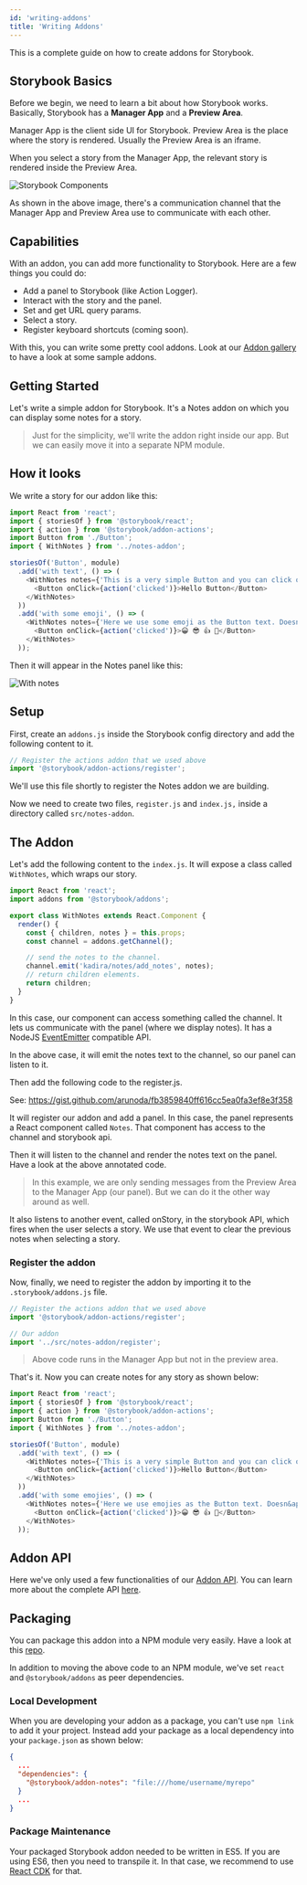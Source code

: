 ```yaml
---
id: 'writing-addons'
title: 'Writing Addons'
---
```


This is a complete guide on how to create addons for Storybook.

## Storybook Basics

Before we begin, we need to learn a bit about how Storybook works. Basically, Storybook has a **Manager App** and a **Preview Area**.

Manager App is the client side UI for Storybook. Preview Area is the place where the story is rendered. Usually the Preview Area is an iframe.

When you select a story from the Manager App, the relevant story is rendered inside the Preview Area.

![Storybook Components](../static/storybook-components.png)

As shown in the above image, there's a communication channel that the Manager App and Preview Area use to communicate with each other.

## Capabilities

With an addon, you can add more functionality to Storybook. Here are a few things you could do:

-   Add a panel to Storybook (like Action Logger).
-   Interact with the story and the panel.
-   Set and get URL query params.
-   Select a story.
-   Register keyboard shortcuts (coming soon).

With this, you can write some pretty cool addons. Look at our [Addon gallery](/docs/react-storybook/addons/addon-gallery) to have a look at some sample addons.

## Getting Started

Let's write a simple addon for Storybook. It's a Notes addon on which you can display some notes for a story.

> Just for the simplicity, we'll write the addon right inside our app. But we can easily move it into a separate NPM module.

## How it looks

We write a story for our addon like this:

```js
import React from 'react';
import { storiesOf } from '@storybook/react';
import { action } from '@storybook/addon-actions';
import Button from './Button';
import { WithNotes } from '../notes-addon';

storiesOf('Button', module)
  .add('with text', () => (
    <WithNotes notes={'This is a very simple Button and you can click on it.'}>
      <Button onClick={action('clicked')}>Hello Button</Button>
    </WithNotes>
  ))
  .add('with some emoji', () => (
    <WithNotes notes={'Here we use some emoji as the Button text. Doesn&apos;t it look nice?'}>
      <Button onClick={action('clicked')}>😀 😎 👍 💯</Button>
    </WithNotes>
  ));
```

Then it will appear in the Notes panel like this:

![With notes](../static/stories-with-notes.png)

## Setup

First, create an `addons.js` inside the Storybook config directory and add the following content to it.

```js
// Register the actions addon that we used above
import '@storybook/addon-actions/register';
```

We'll use this file shortly to register the Notes addon we are building.

Now we need to create two files, `register.js` and `index.js,` inside a directory called `src/notes-addon`.

## The Addon

Let's add the following content to the `index.js`. It will expose a class called `WithNotes`, which wraps our story.

```js
import React from 'react';
import addons from '@storybook/addons';

export class WithNotes extends React.Component {
  render() {
    const { children, notes } = this.props;
    const channel = addons.getChannel();

    // send the notes to the channel.
    channel.emit('kadira/notes/add_notes', notes);
    // return children elements.
    return children;
  }
}
```

In this case, our component can access something called the channel. It lets us communicate with the panel (where we display notes). It has a NodeJS [EventEmitter](https://nodejs.org/api/events.html) compatible API.

In the above case, it will emit the notes text to the channel, so our panel can listen to it.

Then add the following code to the register.js.

See: <https://gist.github.com/arunoda/fb3859840ff616cc5ea0fa3ef8e3f358>

It will register our addon and add a panel. In this case, the panel represents a React component called `Notes`. That component has access to the channel and storybook api.

Then it will listen to the channel and render the notes text on the panel. Have a look at the above annotated code.

> In this example, we are only sending messages from the Preview Area to the Manager App (our panel). But we can do it the other way around as well.

It also listens to another event, called onStory, in the storybook API, which fires when the user selects a story. We use that event to clear the previous notes when selecting a story.

### Register the addon

Now, finally, we need to register the addon by importing it to the `.storybook/addons.js` file.

```js
// Register the actions addon that we used above
import '@storybook/addon-actions/register';

// Our addon
import '../src/notes-addon/register';
```

> Above code runs in the Manager App but not in the preview area.

That's it. Now you can create notes for any story as shown below:

```js
import React from 'react';
import { storiesOf } from '@storybook/react';
import { action } from '@storybook/addon-actions';
import Button from './Button';
import { WithNotes } from '../notes-addon';

storiesOf('Button', module)
  .add('with text', () => (
    <WithNotes notes={'This is a very simple Button and you can click on it.'}>
      <Button onClick={action('clicked')}>Hello Button</Button>
    </WithNotes>
  ))
  .add('with some emojies', () => (
    <WithNotes notes={'Here we use emojies as the Button text. Doesn&apos;t it look nice?'}>
      <Button onClick={action('clicked')}>😀 😎 👍 💯</Button>
    </WithNotes>
  ));
```

## Addon API

Here we've only used a few functionalities of our [Addon API](/docs/react-storybook/addons/api).
You can learn more about the complete API [here](/docs/react-storybook/addons/api).

## Packaging

You can package this addon into a NPM module very easily. Have a look at this [repo](https://github.com/storybooks/storybook/tree/master/packages/addon-notes/tree/version1).

In addition to moving the above code to an NPM module, we've set `react` and `@storybook/addons` as peer dependencies.

### Local Development

When you are developing your addon as a package, you can't use `npm link` to add it your project. Instead add your package as a local dependency into your `package.json` as shown below:

```json
{
  ...
  "dependencies": {
    "@storybook/addon-notes": "file:///home/username/myrepo"
  }
  ...
}
```

### Package Maintenance

Your packaged Storybook addon needed to be written in ES5. If you are using ES6, then you need to transpile it.
In that case, we recommend to use [React CDK](https://github.com/kadirahq/react-cdk) for that.
